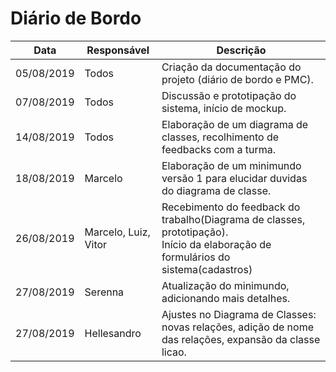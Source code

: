 # Diário de Bordo
|Data|Responsável|Descrição|
|----|-----------|---------|
|05/08/2019|Todos|Criação da documentação do projeto (diário de bordo e PMC).|
|07/08/2019|Todos|Discussão e prototipação do sistema, início de mockup.|
|14/08/2019|Todos|Elaboração de um diagrama de classes, recolhimento de feedbacks com a turma.|
|18/08/2019|Marcelo|Elaboração de um minimundo versão 1 para elucidar duvidas do diagrama de classe.|
|26/08/2019|Marcelo, Luiz, Vitor|Recebimento do feedback do trabalho(Diagrama de classes, prototipação).<br> Início da elaboração de formulários do sistema(cadastros)|
|27/08/2019|Serenna|Atualização do minimundo, adicionando mais detalhes.|
|27/08/2019|Hellesandro|Ajustes no Diagrama de Classes: novas relações, adição de nome das relações, expansão da classe licao.|
